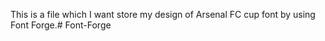 This is a file which I want store my design of Arsenal FC cup font by using Font Forge.# Font-Forge
